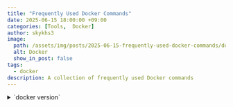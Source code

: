 ```yaml
---
title: "Frequently Used Docker Commands"
date: 2025-06-15 18:00:00 +09:00
categories: [Tools,  Docker]
author: skykhs3
image:
  path: /assets/img/posts/2025-06-15-frequently-used-docker-commands/docker-logo.svg
  alt: Docker
  show_in_post: false
tags:
  - docker
description: A collection of frequently used Docker commands
---
```


<details>
<summary>
<span markdown="1">
`docker version`
</span>
</summary>
<div markdown="1">
```bash
Client:
 Version:           27.5.1-rd
 API version:       1.47
 Go version:        go1.22.11
 Git commit:        0c97515
 Built:             Thu Jan 23 18:12:38 2025
 OS/Arch:           darwin/arm64
 Context:           desktop-linux

Server: Docker Desktop 4.42.0 (195023)
 Engine:
  Version:          28.2.2
  API version:      1.50 (minimum version 1.24)
  Go version:       go1.24.3
  Git commit:       45873be
  Built:            Fri May 30 12:07:27 2025
  OS/Arch:          linux/arm64
  Experimental:     false
 containerd:
  Version:          1.7.27
  GitCommit:        05044ec0a9a75232cad458027ca83437aae3f4da
 runc:
  Version:          1.2.5
  GitCommit:        v1.2.5-0-g59923ef
 docker-init:
  Version:          0.19.0
  GitCommit:        de40ad0
```
</div>
</details>

## 1. Image & Container Management

| Command | Description |
|---------|-------------|
| [`docker pull <image-name>`](https://docs.docker.com/reference/cli/docker/image/pull/) | Pull image from registry |
| [`docker create --name <container-name> <image-name>`](https://docs.docker.com/reference/cli/docker/container/create/) | Create container without running it |
| [`docker run -it --name <container-name> <image-name>`](https://docs.docker.com/reference/cli/docker/container/run/) | Create and Run container interactively |
| [`docker exec -it <container-name> <command>`](https://docs.docker.com/reference/cli/docker/container/exec/) | Execute command in running container |
| [`docker ps -a`](https://docs.docker.com/reference/cli/docker/container/ps/) | List all containers |
| [`docker start <container-name>`](https://docs.docker.com/reference/cli/docker/container/start/) | Start container |
| [`docker stop <container-name>`](https://docs.docker.com/reference/cli/docker/container/stop/) | Stop container |
| [`docker logs <container-name>`](https://docs.docker.com/reference/cli/docker/container/logs/) | Show logs |
| [`docker rm <container-name>`](https://docs.docker.com/reference/cli/docker/container/rm/) | Remove container |
| [`docker rmi <image-name>`](https://docs.docker.com/reference/cli/docker/image/rm/) | Remove image |

## 2. Volume Management

| Command | Description |
|---------|-------------|
| [`docker volume ls`](https://docs.docker.com/reference/cli/docker/volume/ls/) | List volumes |
| [`docker volume create <volume-name>`](https://docs.docker.com/reference/cli/docker/volume/create/) | Create volume |
| [`docker volume rm <volume-name>`](https://docs.docker.com/reference/cli/docker/volume/rm/) | Remove volume |
| [`docker run -v <volume-name>:<container-path> <image-name>`](https://docs.docker.com/reference/cli/docker/container/run/) | Mount volume to container |
| [`docker run -v <host-path>:<container-path> <image-name>`](https://docs.docker.com/reference/cli/docker/container/run/) | Mount host path to container |


> Press `Ctrl + p + q` to exit the terminal without stopping the container
{: .prompt-tip }

## 3. System Management

| Command | Description |
|---------|-------------|
| [`docker system df -v`](https://docs.docker.com/reference/cli/docker/system/df/) | Show Docker daemon disk usage |
| [`docker system prune`](https://docs.docker.com/reference/cli/docker/system/prune/) | Remove unused data |

## 4. Docker Prune Commands Comparison

The commands below prune the checked column items

| Command | Stopped<br>Containers | Unused<br>Networks | Build<br>Cache<br>(Unused) | Build<br>Cache<br>(All) | Dangling<br>Images | All<br>Unused<br>Images | Unused<br>Anonymous<br>Volumes  | Unused<br>Named<br>Volumes |
|---------|-------------------|-----------------|---------------------|-------------------|-----------------|-------------------|-------------------|---------------|
| `docker system \`<br>`prune` | ✅ | ✅ | ✅ | ❌ | ✅ | ❌ | ❌ | ❌ |
| `docker system \`<br>`prune -a` | ✅ | ✅ | ✅ | ❌ | ✅ | ✅ | ❌ | ❌ |
| `docker system \`<br>`prune --volumes` | ✅ | ✅ | ✅ | ❌ | ✅ | ❌ | ✅ | ❌ |
| `docker system \`<br>`prune -a --volumes` | ✅ | ✅ | ✅ | ❌ | ✅ | ✅ | ✅ | ❌ |
| `docker container \`<br>`prune` | ✅ | ❌ | ❌ | ❌ | ❌ | ❌ | ❌ | ❌ |
| `docker image \`<br>`prune` | ❌ | ❌ | ❌ | ❌ | ✅ | ❌ | ❌ | ❌ |
| `docker image \`<br>`prune -a` | ❌ | ❌ | ❌ | ❌ | ✅ | ✅ | ❌ | ❌ |
| `docker volume \`<br>`prune` | ❌ | ❌ | ❌ | ❌ | ❌ | ❌ | ✅ | ❌ |
| `docker volume \`<br>`prune -a` | ❌ | ❌ | ❌ | ❌ | ❌ | ❌ | ✅ | ✅ |
| `docker builder \`<br>`prune` | ❌ | ❌ | ✅ | ❌ | ❌ | ❌ | ❌ | ❌ |
| `docker builder \`<br>`prune -a` | ❌ | ❌ | ❌ | ✅ | ❌ | ❌ | ❌ | ❌ |

>**Stopped Containers:** These are containers that are **no longer running but still exist on your Docker system**. They result from docker run commands followed by a stop or exit.
{: .prompt-info}

>**Unused Networks:** These are networks** not currently connected to any running containers or services**. Networks can often persist even after the containers using them are removed.
{: .prompt-info}

>**Build Cache (Unused):** These are intermediate layers created during the Docker image build process. **While they speed up future builds, unreferenced or unnecessary cache layers can accumulate.** Commands like docker system prune or docker builder prune (without -a) target these.
{: .prompt-info}

>**Build Cache (All):** This refers to **the forcible deletion of all build cache**, including actively used or recently accessed cache layers. The `docker builder prune -a` command performs this comprehensive cleanup. Be aware that this can significantly increase your next build time.
{: .prompt-info}

>**Dangling Images:** These are images **that have no tag (e.g., latest, v1.0) and are not referenced by any containers**. They often appear when you rebuild an image, causing the older version to lose its tag.
{: .prompt-info}

>**All Unused Images:** This includes dangling images, plus any other images that have tags **but are not currently used by any running containers**. Commands like `docker system prune -a` or `docker image prune -a` target this broader category of images.
{: .prompt-info}

>**Unused Anonymous Volumes:** These are volumes created without a specific name (e.g., via `docker run -v /path/in/container`) that are no longer associated with any containers. This means that the associated containers have already been removed.
{: .prompt-info}

>**Unused Named Volumes:** These are named volumes (e.g., created with `docker volume create my-volume`) that are no longer associated with any containers. This means that the associated containers have already been removed.
{: .prompt-info}

>**Orphaned Containers:** These are stopped containers that exist but cannot be restarted because their associated images have been removed. This typically happens when you run `docker image prune -a` while having stopped containers. These containers are essentially useless since they cannot be started without their images.
{: .prompt-info}

## 5. Examples

```bash
# Pull Ubuntu image
docker image pull ubuntu:24.04
```
```bash
# Run Ubuntu container
docker container run -it -v ./test-volume:/home/ubuntu --name ubuntu-test ubuntu:24.04
```
```bash
# Execute bash in container
docker container exec -it ubuntu-test /bin/bash
```

## 6. Docker Compose Commands

| Command | Description |
|---------|-------------|
| [`docker compose up`](https://docs.docker.com/reference/cli/docker/compose/up/) | Apply changed `compose.yml` and start services |
| [`docker compose up <service-name>`](https://docs.docker.com/reference/cli/docker/compose/up/) | Start a specific service |
| [`docker compose down`](https://docs.docker.com/reference/cli/docker/compose/down/) | Remove containers and networks created by `up` |
| [`docker compose down -v`](https://docs.docker.com/reference/cli/docker/compose/down/) | Remove containers, networks, and volumes created by `up` |
| [`docker compose ls`](https://docs.docker.com/reference/cli/docker/compose/ls/) | List all projects |

> `docker compose up --build` rebuilds the images
{: .prompt-tip }
